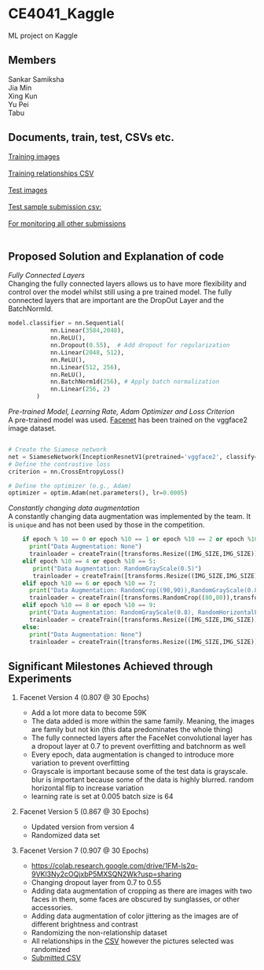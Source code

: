 # CE4041_Kaggle
ML project on Kaggle

## Members 
Sankar Samiksha <br>
Jia Min <br>
Xing Kun <br>
Yu Pei <br>
Tabu <br>

## Documents, train, test, CSVs etc. 
[Training images](https://www.kaggle.com/competitions/recognizing-faces-in-the-wild/data?select=test-public-faces.zip) <br><br>
[Training relationships CSV](https://github.com/S-Samiksha/CE4041_Kaggle/blob/main/test-public-relationships.csv) <br><br>
[Test images](https://www.kaggle.com/competitions/recognizing-faces-in-the-wild/data?select=test.zip) <br><br>
[Test sample submission csv:](https://www.kaggle.com/competitions/recognizing-faces-in-the-wild/data?select=sample_submission.csv) <br><br>
[For monitoring all other submissions](https://docs.google.com/spreadsheets/u/0/d/1gLLzor08xsw7wZcxoJIVv4xDkaSnzP8LzTi0noMx8vA/edit?pli=1#gid=0) <br><br>

## Proposed Solution and Explanation of code 

*Fully Connected Layers* <br>
Changing the fully connected layers allows us to have more flexibility and control over the model whilst still using a pre trained model. The fully connected layers that are important are the DropOut Layer and the BatchNormId. 
<br>
```python
model.classifier = nn.Sequential(
            nn.Linear(3584,2048),
            nn.ReLU(),
            nn.Dropout(0.55),  # Add dropout for regularization
            nn.Linear(2048, 512),
            nn.ReLU(),
            nn.Linear(512, 256),
            nn.ReLU(),
            nn.BatchNorm1d(256), # Apply batch normalization
            nn.Linear(256, 2)
        )
```
*Pre-trained Model, Learning Rate, Adam Optimizer and Loss Criterion* <br>
A pre-trained model was used. [Facenet](https://github.com/timesler/facenet-pytorch/tree/master) has been trained on the vggface2 image dataset. 
<br>
```python

# Create the Siamese network
net = SiameseNetwork(InceptionResnetV1(pretrained='vggface2', classify=False)).cuda()
# Define the contrastive loss
criterion = nn.CrossEntropyLoss()

# Define the optimizer (e.g., Adam)
optimizer = optim.Adam(net.parameters(), lr=0.0005)

```
*Constantly changing data augmentation* <br>
A constantly changing data augmentation was implemented by the team. It is `unique` and has not been used by those in the competition. 
<br>
```python
    if epoch % 10 == 0 or epoch %10 == 1 or epoch %10 == 2 or epoch %10 == 3:
      print("Data Augmentation: None")
      trainloader = createTrain([transforms.Resize((IMG_SIZE,IMG_SIZE)),transforms.ToTensor()])
    elif epoch %10 == 4 or epoch %10 == 5:
       print("Data Augmentation: RandomGrayScale(0.5)")
       trainloader = createTrain([transforms.Resize((IMG_SIZE,IMG_SIZE)),transforms.RandomGrayscale(p=0.5),transforms.ToTensor()])
    elif epoch %10 == 6 or epoch %10 == 7:
      print("Data Augmentation: RandomCrop((90,90)),RandomGrayScale(0.8), RandomHorizontalFlip, GaussianBlur(kernel_size = 5, sigma=(0.1, 3.0)")
      trainloader = createTrain([transforms.RandomCrop((80,80)),transforms.Resize((IMG_SIZE,IMG_SIZE)),transforms.RandomGrayscale(p=0.8),transforms.RandomHorizontalFlip(),transforms.GaussianBlur(kernel_size = 5, sigma=(0.1, 3.0)),transforms.ToTensor()])
    elif epoch %10 == 8 or epoch %10 == 9:
      print("Data Augmentation: RandomGrayScale(0.8), RandomHorizontalFlip, ColorJitter(brightness=0.7, contrast=0.3),")
      trainloader = createTrain([transforms.Resize((IMG_SIZE,IMG_SIZE)),transforms.RandomGrayscale(p=0.5),transforms.RandomHorizontalFlip(),transforms.ColorJitter(brightness=0.7, contrast=0.3),transforms.ToTensor()])
    else:
      print("Data Augmentation: None")
      trainloader = createTrain([transforms.Resize((IMG_SIZE,IMG_SIZE)),transforms.ToTensor()])
```


## Significant Milestones Achieved through Experiments 

1. Facenet Version 4 (0.807 @ 30 Epochs)
   - Add a lot more data to become 59K
   - The data added is more within the same family. Meaning, the images are family but not kin (this data predominates the whole thing)
   - The fully connected layers after the FaceNet convolutional layer has a dropout layer at 0.7 to prevent overfitting and batchnorm as well
   - Every epoch, data augmentation is changed to introduce more variation to prevent overfitting
   - Grayscale is important because some of the test data is grayscale. blur is important because some of the data is highly blurred. random horizontal flip to increase variation
   - learning rate is set at 0.005 batch size is 64

2. Facenet Version 5 (0.867 @ 30 Epochs)
   - Updated version from version 4
   - Randomized data set 

3. Facenet Version 7 (0.907 @ 30 Epochs)
   - https://colab.research.google.com/drive/1FM-ls2q-9VKl3Ny2cOQjxbP5MXSQN2Wk?usp=sharing
   - Changing dropout layer from 0.7 to 0.55
   - Adding data augmentation of cropping as there are images with two faces in them, some faces are obscured by sunglasses, or other accessories.
   - Adding data augmentation of color jittering as the images are of different brightness and contrast
   - Randomizing the non-relationship dataset
   - All relationships in the [CSV](https://github.com/S-Samiksha/CE4041_Kaggle/blob/main/test-public-relationships.csv) however the pictures selected was randomized
   - [Submitted CSV](https://github.com/S-Samiksha/CE4041_Kaggle/blob/main/test_Results_SAM_NO_MTCNN_30Epochs_BatchSize_64_new_csv_probability_new_data_new_data_augment_05Drouput.csv)
